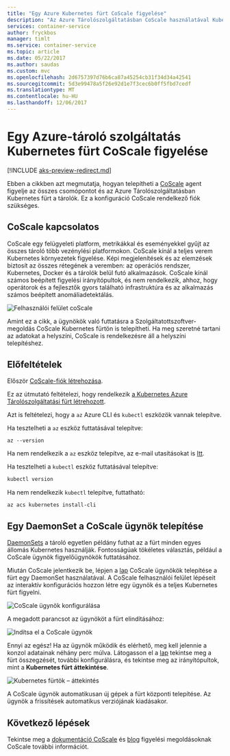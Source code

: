 ```yaml
---
title: "Egy Azure Kubernetes fürt CoScale figyelése"
description: "Az Azure Tárolószolgáltatásban CoScale használatával Kubernetes fürt figyelése"
services: container-service
author: fryckbos
manager: timlt
ms.service: container-service
ms.topic: article
ms.date: 05/22/2017
ms.author: saudas
ms.custom: mvc
ms.openlocfilehash: 2d6757397d76b6ca87a45254cb31f34d34a42541
ms.sourcegitcommit: 5d3e99478a5f26e92d1e7f3cec6b0ff5fbd7cedf
ms.translationtype: MT
ms.contentlocale: hu-HU
ms.lasthandoff: 12/06/2017
---
```

# <a name="monitor-an-azure-container-service-kubernetes-cluster-with-coscale"></a>Egy Azure-tároló szolgáltatás Kubernetes fürt CoScale figyelése

[!INCLUDE [aks-preview-redirect.md](../../../includes/aks-preview-redirect.md)]

Ebben a cikkben azt megmutatja, hogyan telepítheti a [CoScale](https://www.coscale.com/) agent figyelje az összes csomópontot és az Azure Tárolószolgáltatásban Kubernetes fürt a tárolók. Ez a konfiguráció CoScale rendelkező fiók szükséges. 


## <a name="about-coscale"></a>CoScale kapcsolatos 

CoScale egy felügyeleti platform, metrikákkal és eseményekkel gyűjt az összes tároló több vezénylési platformokon. CoScale kínál a teljes verem Kubernetes környezetek figyelése. Képi megjelenítések és az elemzések biztosít az összes rétegének a veremben: az operációs rendszer, Kubernetes, Docker és a tárolók belül futó alkalmazások. CoScale kínál számos beépített figyelési irányítópultok, és nem rendelkezik, ahhoz, hogy operátorok és a fejlesztők gyors található infrastruktúra és az alkalmazás számos beépített anomáliadetektálás.

![Felhasználói felület coScale](./media/container-service-kubernetes-coscale/coscale.png)

Amint ez a cikk, a ügynökök való futtatásra a Szolgáltatottszoftver-megoldás CoScale Kubernetes fürtön is telepítheti. Ha meg szeretné tartani az adatokat a helyszíni, CoScale is rendelkezésre áll a helyszíni telepítéshez.


## <a name="prerequisites"></a>Előfeltételek

Először [CoScale-fiók létrehozása](https://www.coscale.com/free-trial).

Ez az útmutató feltételezi, hogy rendelkezik [a Kubernetes Azure Tárolószolgáltatási fürt létrehozott](container-service-kubernetes-walkthrough.md).

Azt is feltételezi, hogy a `az` Azure CLI és `kubectl` eszközök vannak telepítve.

Ha tesztelheti a `az` eszköz futtatásával telepítve:

```azurecli
az --version
```

Ha nem rendelkezik a `az` eszköz telepítve, az e-mail utasításokat is [Itt](/cli/azure/install-azure-cli).

Ha tesztelheti a `kubectl` eszköz futtatásával telepítve:

```bash
kubectl version
```

Ha nem rendelkezik `kubectl` telepítve, futtatható:

```azurecli
az acs kubernetes install-cli
```

## <a name="installing-the-coscale-agent-with-a-daemonset"></a>Egy DaemonSet a CoScale ügynök telepítése
[DaemonSets](https://kubernetes.io/docs/concepts/workloads/controllers/daemonset/) a tároló egyetlen példány futhat az a fürt minden egyes állomás Kubernetes használják.
Fontosságúak tökéletes választás, például a CoScale ügynök figyelőügynökök futtatásához.

Miután CoScale jelentkezik be, lépjen a [lap](https://app.coscale.com/) CoScale ügynökök telepítése a fürt egy DaemonSet használatával. A CoScale felhasználói felület lépéseit az interaktív konfigurációs hozzon létre egy ügynök és a teljes Kubernetes fürt figyelni.

![CoScale ügynök konfigurálása](./media/container-service-kubernetes-coscale/installation.png)

A megadott parancsot az ügynököt a fürt elindításához:

![Indítsa el a CoScale ügynök](./media/container-service-kubernetes-coscale/agent_script.png)

Ennyi az egész! Ha az ügynök működik és elérhető, meg kell jelennie a konzol adatainak néhány perc múlva. Látogasson el a [lap](https://app.coscale.com/) tekintse meg a fürt összegzését, további konfigurálásra, és tekintse meg az irányítópultok, mint a **Kubernetes fürt áttekintése**.

![Kubernetes fürtök – áttekintés](./media/container-service-kubernetes-coscale/dashboard_clusteroverview.png)

A CoScale ügynök automatikusan új gépek a fürt központi telepítése. Az ügynök a frissítések automatikus verziójának kiadásakor.


## <a name="next-steps"></a>Következő lépések

Tekintse meg a [dokumentáció CoScale](http://docs.coscale.com/) és [blog](https://www.coscale.com/blog) figyelési megoldásoknak CoScale további információt. 

